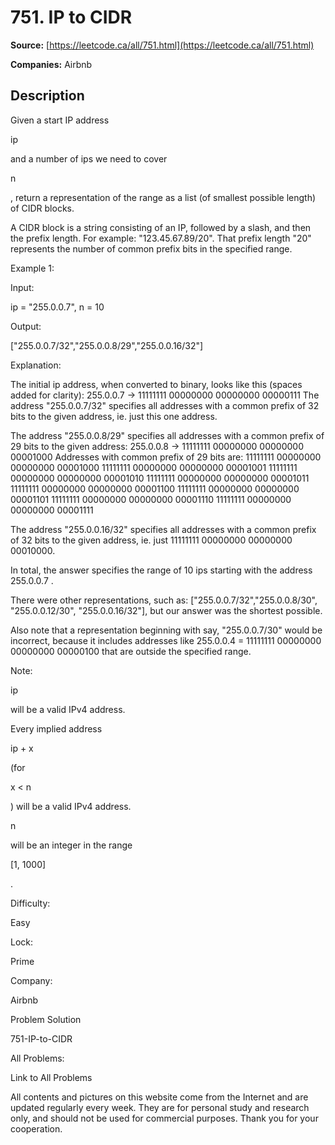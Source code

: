 # 751. IP to CIDR

**Source:** [https://leetcode.ca/all/751.html](https://leetcode.ca/all/751.html)

**Companies:** Airbnb

## Description

Given a start IP address

ip

and a number of ips we need to cover

n

,
        return a representation of the range as a list (of smallest possible length) of CIDR blocks.

A CIDR block is a string consisting of an IP, followed by a slash, and then the prefix
        length. For example: "123.45.67.89/20". That prefix length "20" represents the number of
        common prefix bits in the specified range.

Example 1:

Input:

ip = "255.0.0.7", n = 10

Output:

["255.0.0.7/32","255.0.0.8/29","255.0.0.16/32"]

Explanation:

The initial ip address, when converted to binary, looks like this (spaces added for clarity):
255.0.0.7 -> 11111111 00000000 00000000 00000111
The address "255.0.0.7/32" specifies all addresses with a common prefix of 32 bits to the given address,
ie. just this one address.

The address "255.0.0.8/29" specifies all addresses with a common prefix of 29 bits to the given address:
255.0.0.8 -> 11111111 00000000 00000000 00001000
Addresses with common prefix of 29 bits are:
11111111 00000000 00000000 00001000
11111111 00000000 00000000 00001001
11111111 00000000 00000000 00001010
11111111 00000000 00000000 00001011
11111111 00000000 00000000 00001100
11111111 00000000 00000000 00001101
11111111 00000000 00000000 00001110
11111111 00000000 00000000 00001111

The address "255.0.0.16/32" specifies all addresses with a common prefix of 32 bits to the given address,
ie. just 11111111 00000000 00000000 00010000.

In total, the answer specifies the range of 10 ips starting with the address 255.0.0.7 .

There were other representations, such as:
["255.0.0.7/32","255.0.0.8/30", "255.0.0.12/30", "255.0.0.16/32"],
but our answer was the shortest possible.

Also note that a representation beginning with say, "255.0.0.7/30" would be incorrect,
because it includes addresses like 255.0.0.4 = 11111111 00000000 00000000 00000100
that are outside the specified range.

Note:

ip

will be a valid IPv4 address.

Every implied address

ip + x

(for

x < n

) will be a valid IPv4
            address.

n

will be an integer in the range

[1, 1000]

.

Difficulty:

Easy

Lock:

Prime

Company:

Airbnb

Problem Solution

751-IP-to-CIDR

All Problems:

Link to All Problems

All contents and pictures on this website come from the Internet and are updated regularly every week. They are for personal study and research only, and should not be used for commercial purposes. Thank you for your cooperation.

